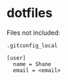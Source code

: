 # dotfiles


Files not included: 

`.gitconfig_local`

```
[user]
  name = Shane
  email = <email>

```

